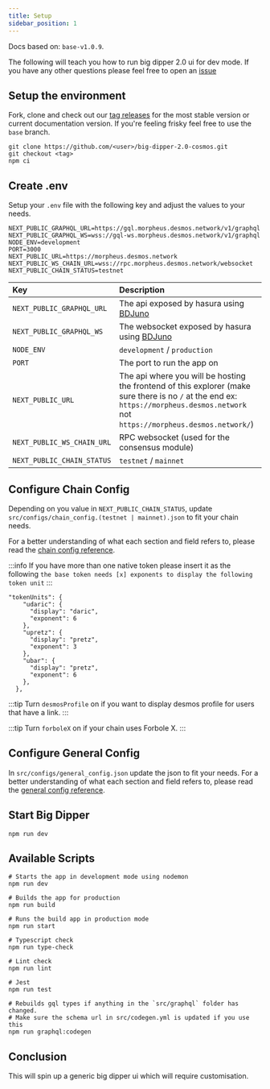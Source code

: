 ```yaml
---
title: Setup
sidebar_position: 1
---
```


Docs based on: `base-v1.0.9`.

The following will teach you how to run big dipper 2.0 ui for dev mode. If you have any other questions please feel free to open an [issue](https://github.com/forbole/big-dipper-2.0-cosmos/issues)
## Setup the environment
Fork, clone and check out our [tag releases](https://github.com/forbole/big-dipper-2.0-cosmos/tags) for the most stable version or current documentation version. If you're feeling frisky feel free to use the `base` branch.

```
git clone https://github.com/<user>/big-dipper-2.0-cosmos.git
git checkout <tag>
npm ci
```

## Create .env

Setup your `.env` file with the following key and adjust the values to your needs.

```
NEXT_PUBLIC_GRAPHQL_URL=https://gql.morpheus.desmos.network/v1/graphql
NEXT_PUBLIC_GRAPHQL_WS=wss://gql-ws.morpheus.desmos.network/v1/graphql
NODE_ENV=development
PORT=3000
NEXT_PUBLIC_URL=https://morpheus.desmos.network
NEXT_PUBLIC_WS_CHAIN_URL=wss://rpc.morpheus.desmos.network/websocket
NEXT_PUBLIC_CHAIN_STATUS=testnet
```

| Key | Description |
| :------- | :------- |
| `NEXT_PUBLIC_GRAPHQL_URL` | The api exposed by hasura using [BDJuno](https://github.com/forbole/bdjuno) |
| `NEXT_PUBLIC_GRAPHQL_WS` | The websocket exposed by hasura using [BDJuno](https://github.com/forbole/bdjuno) |
| `NODE_ENV` | `development` / `production` |
| `PORT` | The port to run the app on |
| `NEXT_PUBLIC_URL` | The api where you will be hosting the frontend of this explorer (make sure there is no `/` at the end ex: `https://morpheus.desmos.network` not `https://morpheus.desmos.network/`) |
| `NEXT_PUBLIC_WS_CHAIN_URL` | RPC websocket (used for the consensus module) |
| `NEXT_PUBLIC_CHAIN_STATUS` | `testnet` / `mainnet` |


## Configure Chain Config
Depending on you value in `NEXT_PUBLIC_CHAIN_STATUS`, update `src/configs/chain_config.(testnet | mainnet).json` to fit your chain needs.

For a better understanding of what each section and field refers to, please read the [chain config reference](chain-config.md).

:::info
If you have more than one native token please insert it as the following `the base token needs [x] exponents to display the following token unit`
:::

```
"tokenUnits": {
    "udaric": {
      "display": "daric",
      "exponent": 6
    },
    "upretz": {
      "display": "pretz",
      "exponent": 3
    },
    "ubar": {
      "display": "pretz",
      "exponent": 6
    },
  },
```

:::tip
Turn `desmosProfile` on if you want to display desmos profile for users that have a link.
:::

:::tip
Turn `forboleX` on if your chain uses Forbole X.
:::

## Configure General Config
In `src/configs/general_config.json` update the json to fit your needs.
For a better understanding of what each section and field refers to, please read the [general config reference](general-config.md).

## Start Big Dipper
```
npm run dev
```

## Available Scripts

```
# Starts the app in development mode using nodemon
npm run dev

# Builds the app for production
npm run build

# Runs the build app in production mode
npm run start

# Typescript check
npm run type-check

# Lint check
npm run lint

# Jest
npm run test

# Rebuilds gql types if anything in the `src/graphql` folder has changed.
# Make sure the schema url in src/codegen.yml is updated if you use this
npm run graphql:codegen
```

<!-- ## Docker
If you want to use this with docker update the following ENV Variables inside the `Dockerfile`:

```
ENV NEXT_PUBLIC_GRAPHQL_URL <your_url>
ENV NEXT_PUBLIC_GRAPHQL_WS <your_url>
ENV NEXT_PUBLIC_URL <your_url>
ENV NEXT_PUBLIC_WS_CHAIN_URL <your_url>
ENV NODE_ENV production
ENV PORT 3000
```

```
docker build
```

 -->

## Conclusion
This will spin up a generic big dipper ui which will require customisation.
